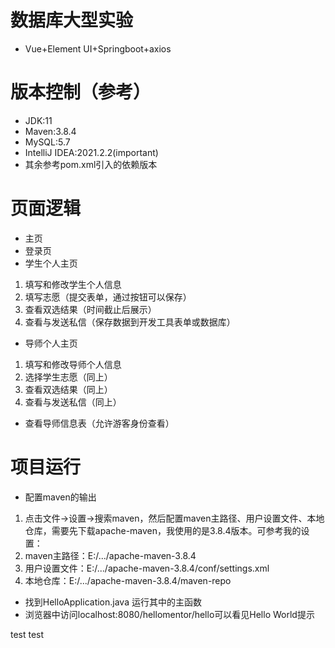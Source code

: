 # 数据库大型实验
 - Vue+Element UI+Springboot+axios
# 版本控制（参考）
 - JDK:11
 - Maven:3.8.4
 - MySQL:5.7
 - IntelliJ IDEA:2021.2.2(important)
 - 其余参考pom.xml引入的依赖版本
# 页面逻辑
 - 主页
 - 登录页
 - 学生个人主页
  1. 填写和修改学生个人信息
  2. 填写志愿（提交表单，通过按钮可以保存）
  3. 查看双选结果（时间截止后展示）
  4. 查看与发送私信（保存数据到开发工具表单或数据库）
 - 导师个人主页
  1. 填写和修改导师个人信息 
  2. 选择学生志愿（同上）
  3. 查看双选结果（同上）
  4. 查看与发送私信（同上）
 - 查看导师信息表（允许游客身份查看）
 # 项目运行
  - 配置maven的输出
   1. 点击文件->设置->搜索maven，然后配置maven主路径、用户设置文件、本地仓库，需要先下载apache-maven，我使用的是3.8.4版本。可参考我的设置：
   2. maven主路径：E:/.../apache-maven-3.8.4
   3. 用户设置文件：E:/.../apache-maven-3.8.4/conf/settings.xml
   4. 本地仓库：E:/.../apache-maven-3.8.4/maven-repo
  - 找到HelloApplication.java 运行其中的主函数
  - 浏览器中访问localhost:8080/hellomentor/hello可以看见Hello World提示

test
test
